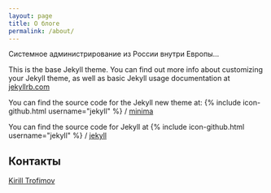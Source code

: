```yaml
---
layout: page
title: О блоге
permalink: /about/
---
```


Системное администрирование из России внутри Европы...

This is the base Jekyll theme. You can find out more info about customizing your Jekyll theme, as well as basic Jekyll usage documentation at [jekyllrb.com](http://jekyllrb.com/)

You can find the source code for the Jekyll new theme at:
{% include icon-github.html username="jekyll" %} /
[minima](https://github.com/jekyll/minima)

You can find the source code for Jekyll at
{% include icon-github.html username="jekyll" %} /
[jekyll](https://github.com/jekyll/jekyll)

## Контакты

<div class="LI-profile-badge"  data-version="v1" data-size="medium" data-locale="en_US" data-type="horizontal" data-theme="light" data-vanity="g3rhard"><a class="LI-simple-link" href='https://linkedin.com/in/g3rhard/en?trk=profile-badge'>Kirill Trofimov</a></div>
